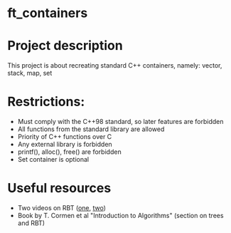 # ft_containers

# **Project description** 
This project is about recreating standard C++ containers, namely: vector, stack, map, set

# **Restrictions**:
* Must comply with the C++98 standard, so later features are forbidden
* All functions from the standard library are allowed
* Priority of C++ functions over C
* Any external library is forbidden
* printf(), alloc(), free() are forbidden
* Set container is optional

# **Useful resources**
* Two videos on RBT ([one](https://www.youtube.com/watch?v=nMExd4DthdA), [two](https://www.youtube.com/watch?v=v6eDztNiJwo))
* Book by T. Cormen et al "Introduction to Algorithms" (section on trees and RBT)

